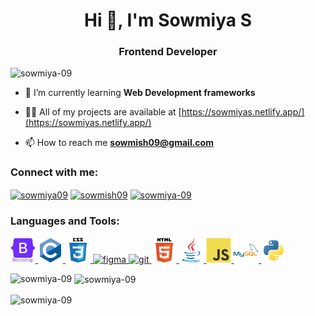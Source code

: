 <h1 align="center">Hi 👋, I'm Sowmiya S</h1>
<h3 align="center">Frontend Developer</h3>

<p align="left"> <img src="https://komarev.com/ghpvc/?username=sowmiya-09&label=Profile%20views&color=0e75b6&style=flat" alt="sowmiya-09" /> </p>

- 🌱 I’m currently learning **Web Development frameworks**

- 👨‍💻 All of my projects are available at [https://sowmiyas.netlify.app/](https://sowmiyas.netlify.app/)

- 📫 How to reach me **sowmish09@gmail.com**

<h3 align="left">Connect with me:</h3>
<p align="left">
<a href="https://linkedin.com/in/sowmiya09" target="blank"><img align="center" src="https://raw.githubusercontent.com/rahuldkjain/github-profile-readme-generator/master/src/images/icons/Social/linked-in-alt.svg" alt="sowmiya09" height="30" width="40" /></a>
<a href="https://www.hackerrank.com/sowmish09" target="blank"><img align="center" src="https://raw.githubusercontent.com/rahuldkjain/github-profile-readme-generator/master/src/images/icons/Social/hackerrank.svg" alt="sowmish09" height="30" width="40" /></a>
<a href="https://www.leetcode.com/sowmiya-09" target="blank"><img align="center" src="https://raw.githubusercontent.com/rahuldkjain/github-profile-readme-generator/master/src/images/icons/Social/leet-code.svg" alt="sowmiya-09" height="30" width="40" /></a>
</p>

<h3 align="left">Languages and Tools:</h3>
<p align="left"> <a href="https://getbootstrap.com" target="_blank" rel="noreferrer"> <img src="https://raw.githubusercontent.com/devicons/devicon/master/icons/bootstrap/bootstrap-plain-wordmark.svg" alt="bootstrap" width="40" height="40"/> </a> <a href="https://www.cprogramming.com/" target="_blank" rel="noreferrer"> <img src="https://raw.githubusercontent.com/devicons/devicon/master/icons/c/c-original.svg" alt="c" width="40" height="40"/> </a> <a href="https://www.w3schools.com/css/" target="_blank" rel="noreferrer"> <img src="https://raw.githubusercontent.com/devicons/devicon/master/icons/css3/css3-original-wordmark.svg" alt="css3" width="40" height="40"/> </a> <a href="https://www.figma.com/" target="_blank" rel="noreferrer"> <img src="https://www.vectorlogo.zone/logos/figma/figma-icon.svg" alt="figma" width="40" height="40"/> </a> <a href="https://git-scm.com/" target="_blank" rel="noreferrer"> <img src="https://www.vectorlogo.zone/logos/git-scm/git-scm-icon.svg" alt="git" width="40" height="40"/> </a> <a href="https://www.w3.org/html/" target="_blank" rel="noreferrer"> <img src="https://raw.githubusercontent.com/devicons/devicon/master/icons/html5/html5-original-wordmark.svg" alt="html5" width="40" height="40"/> </a> <a href="https://www.java.com" target="_blank" rel="noreferrer"> <img src="https://raw.githubusercontent.com/devicons/devicon/master/icons/java/java-original.svg" alt="java" width="40" height="40"/> </a> <a href="https://developer.mozilla.org/en-US/docs/Web/JavaScript" target="_blank" rel="noreferrer"> <img src="https://raw.githubusercontent.com/devicons/devicon/master/icons/javascript/javascript-original.svg" alt="javascript" width="40" height="40"/> </a> <a href="https://www.mysql.com/" target="_blank" rel="noreferrer"> <img src="https://raw.githubusercontent.com/devicons/devicon/master/icons/mysql/mysql-original-wordmark.svg" alt="mysql" width="40" height="40"/> </a> <a href="https://www.python.org" target="_blank" rel="noreferrer"> <img src="https://raw.githubusercontent.com/devicons/devicon/master/icons/python/python-original.svg" alt="python" width="40" height="40"/> </a> </p>

<p><img align="left" src="https://github-readme-stats.vercel.app/api/top-langs?username=sowmiya-09&show_icons=true&locale=en&layout=compact" alt="sowmiya-09" /></p>

<p>&nbsp;<img align="center" src="https://github-readme-stats.vercel.app/api?username=sowmiya-09&show_icons=true&locale=en" alt="sowmiya-09" /></p>

<p><img align="center" src="https://github-readme-streak-stats.herokuapp.com/?user=sowmiya-09&" alt="sowmiya-09" /></p>
